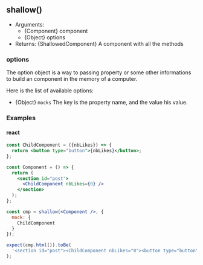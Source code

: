 ## shallow()

- Arguments:
  - {Component} component
  - {Object} options
- Returns: {ShallowedComponent} A component with all the methods

### options

The option object is a way to passing property or some other informations to build an component in the memory of a computer.

Here is the list of available options:

- {Object} `mocks` The key is the property name, and the value his value.

### Examples

#### react

```jsx
const ChildComponent = ({nbLikes}) => {
  return <button type="button">{nbLikes}</button>;
};

const Component = () => {
  return (
    <section id="post">
      <ChildComponent nbLikes={0} />
    </section>
  );
};

const cmp = shallow(<Component />, {
  mock: {
    ChildComponent
  }
});

expect(cmp.html()).toBe(
  '<section id="post"><ChildComponent nbLikes="0"><button type="button">0</button></ChildComponent></section>'
);
```
